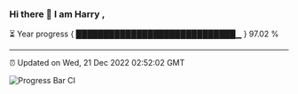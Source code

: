 ### Hi there 👋 I am Harry , 

⏳ Year progress { █████████████████████████████▁ } 97.02 %

---

⏰ Updated on Wed, 21 Dec 2022 02:52:02 GMT

![Progress Bar CI](https://github.com/duykhang68/duykhang68/workflows/Progress%20Bar%20CI/badge.svg)
